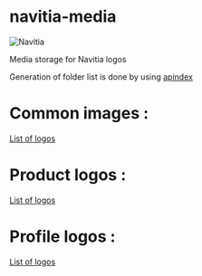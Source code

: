 # navitia-media
![Navitia](https://navitia.com/content/uploads/2021/04/logo-navitia-bleu@3x.png)

Media storage for Navitia logos 

Generation of folder list is done by using [apindex](https://github.com/libthinkpad/apindex)

# Common images :
[List of logos](https://canaltp.github.io/navitia-media/common/index.html)

# Product logos :
[List of logos](https://canaltp.github.io/navitia-media/logos/products/index.html)

# Profile logos :
[List of logos](https://canaltp.github.io/navitia-media/logos/profiles/index.html)
